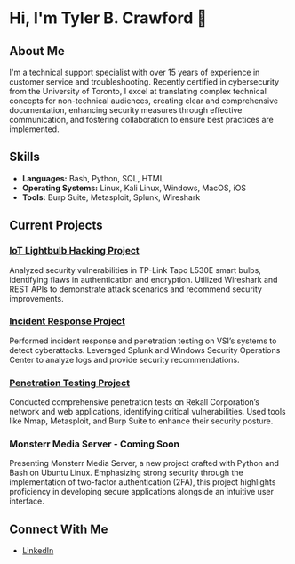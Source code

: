 # Hi, I'm Tyler B. Crawford 👋

## About Me

I'm a technical support specialist with over 15 years of experience in customer service and troubleshooting. Recently certified in cybersecurity from the University of Toronto, I excel at translating complex technical concepts for non-technical audiences, creating clear and comprehensive documentation, enhancing security measures through effective communication, and fostering collaboration to ensure best practices are implemented.

## Skills

- **Languages:** Bash, Python, SQL, HTML
- **Operating Systems:** Linux, Kali Linux, Windows, MacOS, iOS
- **Tools:** Burp Suite, Metasploit, Splunk, Wireshark

## Current Projects

### [IoT Lightbulb Hacking Project](https://github.com/tylerbcrawford/iot-vulnerability-analysis)
Analyzed security vulnerabilities in TP-Link Tapo L530E smart bulbs, identifying flaws in authentication and encryption. Utilized Wireshark and REST APIs to demonstrate attack scenarios and recommend security improvements.

### [Incident Response Project](https://github.com/tylerbcrawford/vsi-splunk-siem)
Performed incident response and penetration testing on VSI’s systems to detect cyberattacks. Leveraged Splunk and Windows Security Operations Center to analyze logs and provide security recommendations.

### [Penetration Testing Project](https://github.com/tylerbcrawford/rekall-penetration-testing)
Conducted comprehensive penetration tests on Rekall Corporation’s network and web applications, identifying critical vulnerabilities. Used tools like Nmap, Metasploit, and Burp Suite to enhance their security posture.

### Monsterr Media Server - Coming Soon
Presenting Monsterr Media Server, a new project crafted with Python and Bash on Ubuntu Linux. Emphasizing strong security through the implementation of two-factor authentication (2FA), this project highlights proficiency in developing secure applications alongside an intuitive user interface.

## Connect With Me

- [LinkedIn](https://www.linkedin.com/in/tylerbcrawford)
